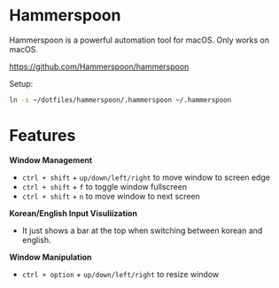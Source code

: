 # Hammerspoon

Hammerspoon is a powerful automation tool for macOS. Only works on macOS.

https://github.com/Hammerspoon/hammerspoon

Setup:
```bash
ln -s ~/dotfiles/hammerspoon/.hammerspoon ~/.hammerspoon
```

# Features

**Window Management**

* `ctrl + shift` + `up/down/left/right` to move window to screen edge
* `ctrl + shift` + `f` to toggle window fullscreen
* `ctrl + shift` + `n` to move window to next screen

**Korean/English Input Visuliization**

* It just shows a bar at the top when switching between korean and english.

**Window Manipulation**

* `ctrl + option` + `up/down/left/right` to resize window
